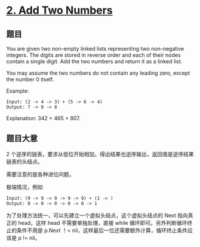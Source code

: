 # [2. Add Two Numbers](https://leetcode.com/problems/add-two-numbers/)

## 题目

You are given two non-empty linked lists representing two non-negative integers. The digits are stored in reverse order and each of their nodes contain a single digit. Add the two numbers and return it as a linked list.

You may assume the two numbers do not contain any leading zero, except the number 0 itself.

Example:

```
Input: (2 -> 4 -> 3) + (5 -> 6 -> 4)
Output: 7 -> 0 -> 8
```
Explanation: 342 + 465 = 807.


## 题目大意

2 个逆序的链表，要求从低位开始相加，得出结果也逆序输出，返回值是逆序结果链表的头结点。

需要注意的是各种进位问题。

极端情况，例如
```
Input: (9 -> 9 -> 9 -> 9 -> 9) + (1 -> )
Output: 0 -> 0 -> 0 -> 0 -> 0 -> 1
```

为了处理方法统一，可以先建立一个虚拟头结点，这个虚拟头结点的 Next 指向真正的 head，这样 head 不需要单独处理，直接 while 循环即可。另外判断循环终止的条件不用是 p.Next ！= nil，这样最后一位还需要额外计算，循环终止条件应该是 p != nil。